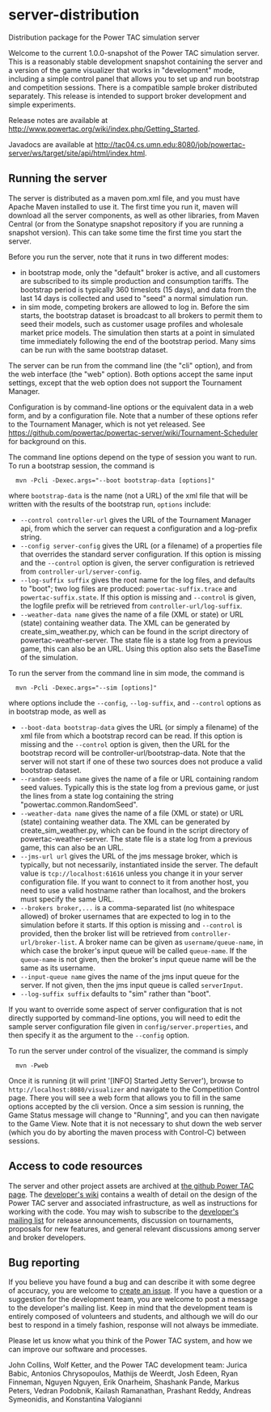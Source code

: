 server-distribution
===================

Distribution package for the Power TAC simulation server

Welcome to the current 1.0.0-snapshot of the Power TAC simulation server. This is a reasonably stable development snapshot containing the server and a version of the game visualizer that works in "development" mode, including a simple control panel that allows you to set up and run bootstrap and competition sessions. There is a compatible sample broker distributed separately. This release is intended to support broker development and simple experiments.

Release notes are available at http://www.powertac.org/wiki/index.php/Getting_Started.

Javadocs are available at http://tac04.cs.umn.edu:8080/job/powertac-server/ws/target/site/api/html/index.html.

Running the server
------------------

The server is distributed as a maven pom.xml file, and you must have Apache Maven installed to use it. The first time you run it, maven will download all the server components, as well as other libraries, from Maven Central (or from the Sonatype snapshot repository if you are running a snapshot version). This can take some time the first time you start the server.

Before you run the server, note that it runs in two different modes:
* in bootstrap mode, only the "default" broker is active, and all customers are subscribed to its simple production and consumption tariffs. The bootstrap period is typically 360 timeslots (15 days), and data from the last 14 days is collected and used to "seed" a normal simulation run.
* in sim mode, competing brokers are allowed to log in. Before the sim starts, the bootstrap dataset is broadcast to all brokers to permit them to seed their models, such as customer usage profiles and wholesale market price models. The simulation then starts at a point in simulated time immediately following the end of the bootstrap period. Many sims can be run with the same bootstrap dataset.

The server can be run from the command line (the "cli" option), and from the web interface (the "web" option). Both options accept the same input settings, except that the web option does not support the Tournament Manager.

Configuration is by command-line options or the equivalent data in a web form, and by a configuration file. Note that a number of these options refer to the Tournament Manager, which is not yet released. See https://github.com/powertac/powertac-server/wiki/Tournament-Scheduler for background on this.

The command line options depend on the type of session you want to run. To run a bootstrap session, the command is

```
  mvn -Pcli -Dexec.args="--boot bootstrap-data [options]"
```
where `bootstrap-data` is the name (not a URL) of the xml file that will be  written with the results of the bootstrap run, `options` include:
* `--control controller-url` gives the URL of the Tournament Manager api, from which the server can request a configuration and a log-prefix string.
* `--config server-config` gives the URL (or a filename) of a properties file that overrides the standard server configuration. If this option is missing and the `--control` option is given, the server configuration is retrieved from `controller-url/server-config`.
* `--log-suffix suffix` gives the root name for the log files, and defaults to "boot"; two log files are produced: `powertac-suffix.trace` and `powertac-suffix.state`. If this option is missing and `--control` is given, the logfile prefix will be retrieved from `controller-url/log-suffix`.
* `--weather-data name` gives the name of a file (XML or state) or URL (state) containing weather data. The XML can be generated by create_sim_weather.py, which can be found in the script directory of powertac-weather-server. The state file is a state log from a previous game, this can also be an URL. Using this option also sets the BaseTime of the simulation.
   
To run the server from the command line in sim mode, the command is

```
  mvn -Pcli -Dexec.args="--sim [options]"
```
where options include the `--config`, `--log-suffix`, and `--control` options as in bootstrap mode, as well as
* `--boot-data bootstrap-data` gives the URL (or simply a filename) of the xml file from which a bootstrap record can be read. If this option is missing and the `--control` option is given, then the URL for the bootstrap record will be controller-url/bootstrap-data. Note that the server will not start if one of these two sources does not produce a valid bootstrap dataset.
* `--random-seeds name` gives the name of a file or URL containing random seed values. Typically this is the state log from a previous game, or just the lines from a state log containing the string "powertac.common.RandomSeed".
* `--weather-data name` gives the name of a file (XML or state) or URL (state) containing weather data. The XML can be generated by create_sim_weather.py, which can be found in the script directory of powertac-weather-server. The state file is a state log from a previous game, this can also be an URL.
* `--jms-url url` gives the URL of the jms message broker, which is typically, but not necessarily, instantiated inside the server. The default value is `tcp://localhost:61616` unless you change it in your server configuration file. If you want to connect to it from another host, you need to use a valid hostname rather than localhost, and the brokers must specify the same URL.
* `--brokers broker,...` is a comma-separated list (no whitespace allowed) of broker usernames that are expected to log in to the simulation before it starts. If this option is missing and `--control` is provided, then the broker list will be retrieved from `controller-url/broker-list`. A broker name can be given as `username/queue-name`, in which case the broker's input queue will be called `queue-name`. If the `queue-name` is not given, then the broker's input queue name will be the same as its username.
* `--input-queue name` gives the name of the jms input queue for the server. If not given, then the jms input queue is called `serverInput`.
* `--log-suffix suffix` defaults to "sim" rather than "boot".
  
If you want to override some aspect of server configuration that is
not directly supported by command-line options, you will need to edit
the sample server configuration file given in
`config/server.properties`, and then specify it as the argument to the `--config` option.

To run the server under control of the visualizer, the command is
simply

```
  mvn -Pweb
```
Once it is running (it will print '[INFO] Started Jetty Server'),
browse to `http://localhost:8080/visualizer` and navigate to the
Competition Control page. There you will see a web form that allows
you to fill in the same options accepted by the cli version. Once a
sim session is running, the Game Status message will change to
"Running", and you can then navigate to the Game View. Note that it is
not necessary to shut down the web server (which you do by aborting
the maven process with Control-C) between sessions.

Access to code resources
------------------------

The server and other project assets are archived at [the github Power TAC page](https://github.com/organizations/powertac). The [developer's wiki](https://github.com/powertac/powertac-server/wiki/) contains a wealth of detail on the design of the Power TAC server and associated infrastructure, as well as instructions for working with the code. You may wish to subscribe to the [developer's mailing list](http://power-tac-developers.975333.n3.nabble.com) for release announcements, discussion on tournaments, proposals for new features, and general relevant discussions among server and broker developers.

Bug reporting
-------------

If you believe you have found a bug and can describe it with some degree of accuracy, you are welcome to [create an issue](https://github.com/powertac/powertac-server/issues). If you have a question or a suggestion for the development team, you are welcome to post a message to the developer's mailing list. Keep in mind that the development team is entirely composed of volunteers and students, and although we will do our best to respond in a timely fashion, response will not always be immediate. 

Please let us know what you think of the Power TAC system, and how we can improve our software and processes.

John Collins, Wolf Ketter, and the Power TAC development team: Jurica Babic, Antonios Chrysopoulos, Mathijs de Weerdt, Josh Edeen, Ryan Finneman, Nguyen Nguyen, Erik Onarheim, Shashank Pande, Markus Peters, Vedran Podobnik, Kailash Ramanathan, Prashant Reddy, Andreas Symeonidis, and Konstantina Valogianni
